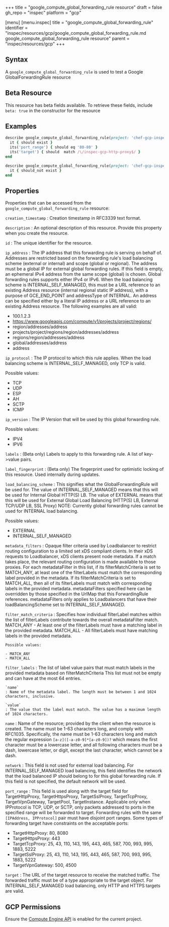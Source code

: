 +++
title = "google_compute_global_forwarding_rule resource"
draft = false
gh_repo = "inspec"
platform = "gcp"

[menu]
  [menu.inspec]
    title = "google_compute_global_forwarding_rule"
    identifier = "inspec/resources/gcp/google_compute_global_forwarding_rule.md google_compute_global_forwarding_rule resource"
    parent = "inspec/resources/gcp"
+++

## Syntax

A `google_compute_global_forwarding_rule` is used to test a Google GlobalForwardingRule resource

## Beta Resource

This resource has beta fields available. To retrieve these fields, include `beta: true` in the constructor for the resource

## Examples

```ruby
describe google_compute_global_forwarding_rule(project: 'chef-gcp-inspec', name: 'inspec-gcp-global-forwarding-rule') do
  it { should exist }
  its('port_range') { should eq '80-80' }
  its('target') { should  match /\/inspec-gcp-http-proxy$/ }
end

describe google_compute_global_forwarding_rule(project: 'chef-gcp-inspec', name: 'nonexistent') do
  it { should_not exist }
end
```

## Properties

Properties that can be accessed from the `google_compute_global_forwarding_rule` resource:

`creation_timestamp`
: Creation timestamp in RFC3339 text format.

`description`
: An optional description of this resource. Provide this property when you create the resource.

`id`
: The unique identifier for the resource.

`ip_address`
: The IP address that this forwarding rule is serving on behalf of. Addresses are restricted based on the forwarding rule's load balancing scheme (external or internal) and scope (global or regional). The address must be a global IP for external global forwarding rules. If this field is empty, an ephemeral IPv4 address from the same scope (global) is chosen. Global forwarding rules supports either IPv4 or IPv6. When the load balancing scheme is INTERNAL_SELF_MANAGED, this must be a URL reference to an existing Address resource (internal regional static IP address), with a purpose of GCE_END_POINT and addressType of INTERNAL. An address can be specified either by a literal IP address or a URL reference to an existing Address resource. The following examples are all valid:
  - 100.1.2.3
  - https://www.googleapis.com/compute/v1/projects/project/regions/
  - region/addresses/address
  - projects/project/regions/region/addresses/address
  - regions/region/addresses/address
  - global/addresses/address
  - address

`ip_protocol`
: The IP protocol to which this rule applies. When the load balancing scheme is INTERNAL_SELF_MANAGED, only TCP is valid.

  Possible values:

  - TCP
  - UDP
  - ESP
  - AH
  - SCTP
  - ICMP


`ip_version`
: The IP Version that will be used by this global forwarding rule.

  Possible values:

  - IPV4
  - IPV6


`labels`
: (Beta only) Labels to apply to this forwarding rule. A list of key->value pairs.

`label_fingerprint`
: (Beta only) The fingerprint used for optimistic locking of this resource. Used internally during updates.

`load_balancing_scheme`
: This signifies what the GlobalForwardingRule will be used for. The value of INTERNAL_SELF_MANAGED means that this will be used for Internal Global HTTP(S) LB. The value of EXTERNAL means that this will be used for External Global Load Balancing (HTTP(S) LB, External TCP/UDP LB, SSL Proxy) NOTE: Currently global forwarding rules cannot be used for INTERNAL load balancing.

  Possible values:

  - EXTERNAL
  - INTERNAL_SELF_MANAGED


`metadata_filters`
: Opaque filter criteria used by Loadbalancer to restrict routing configuration to a limited set xDS compliant clients. In their xDS requests to Loadbalancer, xDS clients present node metadata. If a match takes place, the relevant routing configuration is made available to those proxies. For each metadataFilter in this list, if its filterMatchCriteria is set to MATCH_ANY, at least one of the filterLabels must match the corresponding label provided in the metadata. If its filterMatchCriteria is set to MATCH_ALL, then all of its filterLabels must match with corresponding labels in the provided metadata. metadataFilters specified here can be overridden by those specified in the UrlMap that this ForwardingRule references. metadataFilters only applies to Loadbalancers that have their loadBalancingScheme set to INTERNAL_SELF_MANAGED.

  `filter_match_criteria`
  : Specifies how individual filterLabel matches within the list of filterLabels contribute towards the overall metadataFilter match.  MATCH_ANY - At least one of the filterLabels must have a matching label in the provided metadata. MATCH_ALL - All filterLabels must have matching labels in the provided metadata.

    Possible values:

    - MATCH_ANY
    - MATCH_ALL

  `filter_labels`
  : The list of label value pairs that must match labels in the provided metadata based on filterMatchCriteria  This list must not be empty and can have at the most 64 entries.

    `name`
    : Name of the metadata label. The length must be between 1 and 1024 characters, inclusive.

    `value`
    : The value that the label must match. The value has a maximum length of 1024 characters.

`name`
: Name of the resource; provided by the client when the resource is created. The name must be 1-63 characters long, and comply with RFC1035. Specifically, the name must be 1-63 characters long and match the regular expression `[a-z]([-a-z0-9]*[a-z0-9])?` which means the first character must be a lowercase letter, and all following characters must be a dash, lowercase letter, or digit, except the last character, which cannot be a dash.

`network`
: This field is not used for external load balancing. For INTERNAL_SELF_MANAGED load balancing, this field identifies the network that the load balanced IP should belong to for this global forwarding rule. If this field is not specified, the default network will be used.

`port_range`
: This field is used along with the target field for TargetHttpProxy, TargetHttpsProxy, TargetSslProxy, TargetTcpProxy, TargetVpnGateway, TargetPool, TargetInstance. Applicable only when IPProtocol is TCP, UDP, or SCTP, only packets addressed to ports in the specified range will be forwarded to target. Forwarding rules with the same `[IPAddress, IPProtocol]` pair must have disjoint port ranges. Some types of forwarding target have constraints on the acceptable ports:
  - TargetHttpProxy: 80, 8080
  - TargetHttpsProxy: 443
  - TargetTcpProxy: 25, 43, 110, 143, 195, 443, 465, 587, 700, 993, 995, 1883, 5222
  - TargetSslProxy: 25, 43, 110, 143, 195, 443, 465, 587, 700, 993, 995, 1883, 5222
  - TargetVpnGateway: 500, 4500

`target`
: The URL of the target resource to receive the matched traffic. The forwarded traffic must be of a type appropriate to the target object. For INTERNAL_SELF_MANAGED load balancing, only HTTP and HTTPS targets are valid.

## GCP Permissions

Ensure the [Compute Engine API](https://console.cloud.google.com/apis/library/compute.googleapis.com/) is enabled for the current project.
